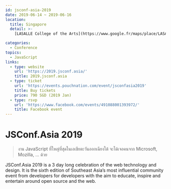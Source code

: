 ```yaml
---
id: jsconf-asia-2019
date: 2019-06-14 ~ 2019-06-16
location:
  title: Singapore
  detail: >-
    [LASALLE College of the Arts](https://www.google.fr/maps/place/LASALLE+College+of+the+Arts/@1.3026003,103.8514892,19.89z/data=!4m5!3m4!1s0x31da19bbe54abb45:0xed0ecef2d74379c!8m2!3d1.3029095!4d103.8515946);

categories:
  - Conference
topics:
  - JavaScript
links:
  - type: website
    url: 'https://2019.jsconf.asia/'
    title: 2019.jsconf.asia
  - type: ticket
    url: 'https://events.pouchnation.com/event/jsconfasia2019'
    title: Buy tickets
    price: 790 SGD (2019 Jan)
  - type: rsvp
    url: 'https://www.facebook.com/events/491088001393972/'
    title: Facebook event
---
```

# JSConf.Asia 2019

> งาน JavaScript ที่ใหญ่ที่สุดในเอเชียตะวันออกเฉียงใต้
> จะได้เจอคนจาก Microsoft, Mozilla, … ด้วย

JSConf.Asia 2019 is a 3 day long celebration of the web technology and design. It is the sixth edition of Southeast Asia’s most influential community event from developers for developers with the aim to educate, inspire and entertain around open source and the web.
